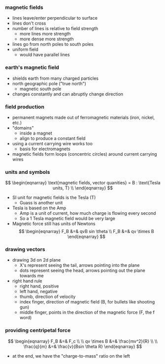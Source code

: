 ### magnetic fields
* lines leave/enter perpendicular to surface
* lines don't cross
* number of lines is relative to field strength
	* more lines more strength
	* more dense more strength
* lines go from north poles to south poles
* uniform field
	* would have parallel lines
### earth's magnetic field
* shields earth from many charged particles
* north geographic pole ("true north")
	* magnetic south pole
* changes constantly and can abruptly change direction
### field production
* permanent magnets made out of ferromagnetic materials (iron, nickel, etc.)
* "domains"
	* inside a magnet
	* align to produce a constant field
* using a current carrying wire works too
	* basis for electromagnets
* magnetic fields form loops (concentric circles) around current carrying wires
### units and symbols
$$
\begin{eqnarray}
\text{magnetic fields, vector quanities} = B : \text{Tesla units, T} \\
\end{eqnarray}
$$
* SI unit for magnetic fields is the Tesla (T)
	* Guass is another unit
* Tesla is based on the Amp
	* Amp is a unit of current, how much charge is flowing every second
	* So a 1 Tesla magnetic field would be very large
* Magnetic force still has units of Newtons
$$
\begin{eqnarray}
F_B &=& qvB sin \theta \\
F_B &=& qv \times B
\end{eqnarray}
$$
### drawing vectors
* drawing 3d on 2d plane
	* X's represent seeing the tail, arrows pointing into the plane
	* dots represent seeing the head, arrows pointing out the plane towards me
* right hand rule
	* right hand, positive
	* left hand, negative
	* thumb, direction of velocity
	* index finger, direction of magnetic field (B, for bullets like shooting gun)
	* middle finger, points in the direction of the magnetic force (F, the f word)
### providing centripetal force
$$
\begin{eqnarray}
F_B &=& F_c \\ \\
qv \times B &=& \frac{mv^2}{R} \\ \\
\frac{q}{m} &=& \frac{v}{Bsin \theta R}
\end{eqnarray}
$$
* at the end, we have the "charge-to-mass" ratio on the left